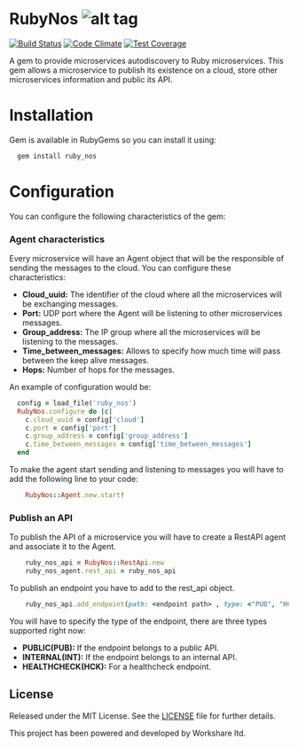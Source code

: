# RubyNos ![alt tag](https://avatars3.githubusercontent.com/u/2384872?v=3&s=80)
[![Build Status](https://travis-ci.org/mariaclrd/ruby-nos.svg?branch=master)](https://travis-ci.org/mariaclrd/ruby-nos)
[![Code Climate](https://codeclimate.com/github/mariaclrd/ruby-nos/badges/gpa.svg)](https://codeclimate.com/github/mariaclrd/ruby-nos)
[![Test Coverage](https://codeclimate.com/github/mariaclrd/ruby-nos/badges/coverage.svg)](https://codeclimate.com/github/mariaclrd/ruby-nos/coverage)

A gem to provide microservices autodiscovery to Ruby microservices. This gem allows a microservice to publish its
existence on a cloud, store other microservices information and public its API.

# Installation

Gem is available in RubyGems so you can install it using:

  ```bash
    gem install ruby_nos
  ```
# Configuration

You can configure the following characteristics of the gem:

### Agent characteristics

Every microservice will have an Agent object that will be the responsible of sending the messages to the cloud. You can
configure these characteristics:

 * **Cloud_uuid:** The identifier of the cloud where all the microservices will be exchanging messages.
 * **Port:** UDP port where the Agent will be listening to other microservices messages.
 * **Group_address:** The IP group where all the microservices will be listening to the messages.
 * **Time_between_messages:** Allows to specify how much time will pass between the keep alive messages.
 * **Hops:** Number of hops for the messages.

An example of configuration would be:

  ```ruby
    config = load_file('ruby_nos')
    RubyNos.configure do |c|
      c.cloud_uuid = config['cloud']
      c.port = config['port']
      c.group_address = config['group_address']
      c.time_between_messages = config['time_between_messages']
    end
  ```

To make the agent start sending and listening to messages you will have to add the following line to your code:

  ```ruby
      RubyNos::Agent.new.start!
  ```

### Publish an API

To publish the API of a microservice you will have to create a RestAPI agent and associate it to the Agent.

  ```ruby
      ruby_nos_api = RubyNos::RestApi.new
      ruby_nos_agent.rest_api = ruby_nos_api
   ```

To publish an endpoint you have to add to the rest_api object.


  ```ruby
      ruby_nos_api.add_endpoint(path: <endpoint path> , type: <"PUB", "HCK", "INT">, port: <application port>)
  ```

You will have to specify the type of the endpoint, there are three types supported right now:

 * **PUBLIC(PUB):** If the endpoint belongs to a public API.
 * **INTERNAL(INT):** If the endpoint belongs to an internal API.
 * **HEALTHCHECK(HCK):** For a healthcheck endpoint.
 
## License

Released under the MIT License.  See the [LICENSE](LICENSE.md) file for further details.

This project has been powered and developed by Workshare ltd.



